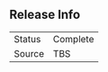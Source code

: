 ## Release Info

|        |          |
| ------ | -------- |
| Status | Complete |
| Source | TBS      |
